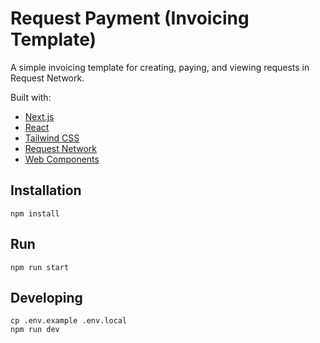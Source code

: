 # Request Payment (Invoicing Template)

A simple invoicing template for creating, paying, and viewing requests in Request Network.

Built with:
* [Next.js](https://nextjs.org/)
* [React](https://reactjs.org/)
* [Tailwind CSS](https://tailwindcss.com/)
* [Request Network](https://request.network/)
* [Web Components](https://developer.mozilla.org/en-US/docs/Web/Web_Components)

## Installation

```
npm install
```

## Run

```
npm run start
```

## Developing

```
cp .env.example .env.local
npm run dev
```
